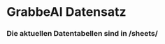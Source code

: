 


























































































































































































































































































































































































































































































# GrabbeAI Datensatz





### Die aktuellen Datentabellen sind in /sheets/


